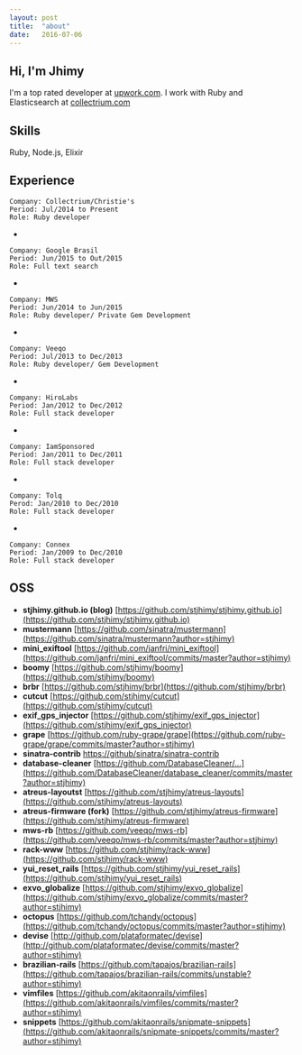 ```yaml
---
layout: post
title:  "about"
date:   2016-07-06
---
```


## Hi, I'm Jhimy
I'm a top rated developer at [upwork.com](http://upwork.com). I work with Ruby and Elasticsearch at [collectrium.com](http://collectrium.com)

## Skills
Ruby, Node.js, Elixir

## Experience
    Company: Collectrium/Christie's
    Period: Jul/2014 to Present
    Role: Ruby developer

-

    Company: Google Brasil
    Period: Jun/2015 to Out/2015
    Role: Full text search

-

    Company: MWS
    Period: Jun/2014 to Jun/2015
    Role: Ruby developer/ Private Gem Development

-

    Company: Veeqo
    Period: Jul/2013 to Dec/2013
    Role: Ruby developer/ Gem Development

-

    Company: HiroLabs
    Period: Jan/2012 to Dec/2012
    Role: Full stack developer

-

    Company: IamSponsored
    Period: Jan/2011 to Dec/2011
    Role: Full stack developer

-

    Company: Tolq
    Perod: Jan/2010 to Dec/2010
    Role: Full stack developer

-

    Company: Connex
    Period: Jan/2009 to Dec/2010
    Role: Full stack developer

## OSS
  - **stjhimy.github.io (blog)** [https://github.com/stjhimy/stjhimy.github.io](https://github.com/stjhimy/stjhimy.github.io)
  - **mustermann** [https://github.com/sinatra/mustermann](https://github.com/sinatra/mustermann?author=stjhimy)
  - **mini_exiftool** [https://github.com/janfri/mini_exiftool](https://github.com/janfri/mini_exiftool/commits/master?author=stjhimy)
  - **boomy** [https://github.com/stjhimy/boomy](https://github.com/stjhimy/boomy)
  - **brbr** [https://github.com/stjhimy/brbr](https://github.com/stjhimy/brbr)
  - **cutcut** [https://github.com/stjhimy/cutcut](https://github.com/stjhimy/cutcut)
  - **exif_gps_injector** [https://github.com/stjhimy/exif_gps_injector](https://github.com/stjhimy/exif_gps_injector)
  - **grape** [https://github.com/ruby-grape/grape](https://github.com/ruby-grape/grape/commits/master?author=stjhimy)
  - **sinatra-contrib** [https://github/sinatra/sinatra-contrib](https://github/sinatra/sinatra-contrib/commits/master?author=stjhimy)
  - **database-cleaner** [https://github.com/DatabaseCleaner/...](https://github.com/DatabaseCleaner/database_cleaner/commits/master?author=stjhimy)
  - **atreus-layoutst** [https://github.com/stjhimy/atreus-layouts](https://github.com/stjhimy/atreus-layouts)
  - **atreus-firmware (fork)** [https://github.com/stjhimy/atreus-firmware](https://github.com/stjhimy/atreus-firmware)
  - **mws-rb** [https://github.com/veeqo/mws-rb](https://github.com/veeqo/mws-rb/commits/master?author=stjhimy)
  - **rack-www** [https://github.com/stjhimy/rack-www](https://github.com/stjhimy/rack-www)
  - **yui_reset_rails** [https://github.com/stjhimy/yui_reset_rails](https://github.com/stjhimy/yui_reset_rails)
  - **exvo_globalize** [https://github.com/stjhimy/exvo_globalize](https://github.com/stjhimy/exvo_globalize/commits/master?author=stjhimy)
  - **octopus** [https://github.com/tchandy/octopus](https://github.com/tchandy/octopus/commits/master?author=stjhimy)
  - **devise** [http://github.com/plataformatec/devise](http://github.com/plataformatec/devise/commits/master?author=stjhimy)
  - **brazilian-rails** [https://github.com/tapajos/brazilian-rails](https://github.com/tapajos/brazilian-rails/commits/unstable?author=stjhimy)
  - **vimfiles** [https://github.com/akitaonrails/vimfiles](https://github.com/akitaonrails/vimfiles/commits/master?author=stjhimy)
  - **snippets** [https://github.com/akitaonrails/snipmate-snippets](https://github.com/akitaonrails/snipmate-snippets/commits/master?author=stjhimy)
